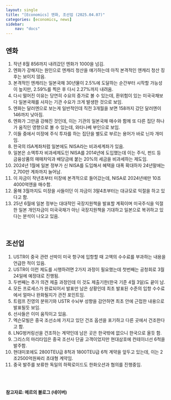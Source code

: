 ```yaml
---
layout: single
title: "[Economics] 엔화, 조선업 (2025.04.07)"
categories: [economics, news]
sidebar:
    nav: "docs"
---
```


## 엔화
1. 작년 8월 856까지 내려갔던 엔화가 1000을 넘김.
1. 엔화가 강해지는 원인으로 엔캐리 청산을 얘기하는데 아직 본격적인 엔캐리 청산 징후는 보이지 않음.
1. 본격적인 엔캐리는 일본국채 30년물이 2.5%에 도달하는 순간부터 시작할 가능성이 높지만, 2.59%를 찍은 후 다시 2.27%까지 내려옴.
1. 다시 떨어진 이유는 당연히 수요의 증가로 볼 수 있는데, 환위험이 있는 미국국채보다 일본국채를 사자는 기관 수요가 크게 발생한 것으로 보임.
1. 엔화는 달러엔으로 보는게 일반적인데 직전 3개월을 보면 158까지 갔던 달러엔이 146까지 낮아짐.
1. 엔화가 그만큼 강해진 것인데, 이는 기관의 일본국채 매수와 함께 또 다른 집단 하나가 움직인 영향으로 볼 수 있는데, 와타나베 부인으로 보임.
1. 이들 중에서 미장에 주식 투자를 하는 집단을 별도로 부르는 용어가 바로 닌자 개미임.
1. 한국의 ISA계좌처럼 일본에도 NISA라는 비과세계좌가 있음.
1. 일본은 소액투자 비과세제도인 NISA를 2014년에 도입했는데 이는 주식, 펀드 등 금융상품의 매매차익과 배당금에 붙는 20%의 세금을 비과세하는 제도임.
1. 2024년 1월에 일본 정부가 신 NISA를 도입해서 혜택을 대폭 확대하자 24년말에는 2,700만 계좌까지 늘어남.
1. 이 자금이 작년초부터 미장에 본격적으로 들어갔는데, NISA로 2024년에만 10조4000억엔을 매수함.
1. 올해 3월까지도 미장을 사들이던 이 자금이 3말4초부터는 대규모로 익절을 하고 있다고 함.
1. 25년 6월에 일본 정부는 대대적인 국장지원책을 발표할 계획이며 미국주식을 익절한 일본 개인자금이 미국국채가 아닌 국장지원책을 기대하고 일본으로 복귀하고 있다는 분석이 나오고 있음.


<br/>

## 조선업
1. USTR이 중국 관련 선박이 미국 항구에 입항할 때 고액의 수수료를 부과하는 내용을 언급한 적이 있음.
1. USTR이 이런 제도를 시행하려면 2가지 과정이 필요했는데 첫번째는 공청회로 3월 24일에 예정대로 진행됨.
1. 두번째는 추가 의견 제출 과정인데 이 것도 제출기한(한국 기준 4월 3일)도 끝이 남.
1. 모든 프로세스가 완료되어서 발표만 남은 상황인데 최초 발표된 수준의 입항 수수료에서 얼마나 완화될지가 관전 포인트임.
1. 트럼프 진영의 분위기와 USTR 수뇌부 성향을 감안하면 최초 안에 근접한 내용으로 발표될듯 보임.
1. 선사들은 이미 움직이고 있음.
1. 엑슨모빌은 중국 조선소에 가지고 있던 건조 옵션을 포기하고 다른 곳에서 건조한다고 함.
1. LNG벙커링선을 건조하는 계약인데 남은 곳은 한국밖에 없으니 한국으로 올듯 함.
1. 그리스의 마리타임은 중국 조선사 단골 고객이었지만 현대삼호에 컨테이너선 6척을 발주함.
1. 현대미포에도 2800TEU급 8척과 1800TEU급 6척 계약을 앞두고 있는데, 이는 2조2500억원짜리 초대형 계약임.
1. 중국 발주를 보류한 독일의 하팍로이드도 한화오션과 협의를 진행중임.



<br/>
<br/>

#### 참고자료: 메르의 블로그 (네이버) 